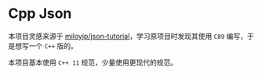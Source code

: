 # Cpp Json

本项目灵感来源于 [miloyip/json-tutorial](https://github.com/miloyip/json-tutorial)，学习原项目时发现其使用 `C89` 编写，于是想写一个 `C++` 版的。

本项目基本使用 `C++ 11` 规范，少量使用更现代的规范。